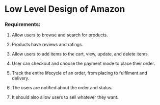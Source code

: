 # Low Level Design of Amazon

### Requirements:
1. Allow users to browse and search for products.

2. Products have reviews and ratings.

3. Allow users to add items to the cart, view, update, and delete items.

4. User can checkout and choose the payment mode to place their order.

5. Track the entire lifecycle of an order, from placing to fulfilment and delivery.

6. The users are notified about the order and status.

7. It should also allow users to sell whatever they want.